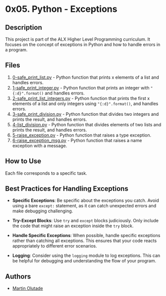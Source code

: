 # 0x05. Python - Exceptions

## Description

This project is part of the ALX Higher Level Programming curriculum. It focuses on the concept of exceptions in Python and how to handle errors in a program.

## Files

1. [0-safe_print_list.py](./0-safe_print_list.py) - Python function that prints x elements of a list and handles errors.
2. [1-safe_print_integer.py](./1-safe_print_integer.py) - Python function that prints an integer with `"{:d}".format()` and handles errors.
3. [2-safe_print_list_integers.py](./2-safe_print_list_integers.py) - Python function that prints the first x elements of a list and only integers using `"{:d}".format()`, and handles errors.
4. [3-safe_print_division.py](./3-safe_print_division.py) - Python function that divides two integers and prints the result, and handles errors.
5. [4-list_division.py](./4-list_division.py) - Python function that divides elements of two lists and prints the result, and handles errors.
6. [5-raise_exception.py](./5-raise_exception.py) - Python function that raises a type exception.
7. [6-raise_exception_msg.py](./6-raise_exception_msg.py) - Python function that raises a name exception with a message.

## How to Use

Each file corresponds to a specific task.

## Best Practices for Handling Exceptions

- **Specific Exceptions**: Be specific about the exceptions you catch. Avoid using a bare `except:` statement, as it can catch unexpected errors and make debugging challenging.

- **Try-Except Blocks**: Use `try` and `except` blocks judiciously. Only include the code that might raise an exception inside the `try` block.

- **Handle Specific Exceptions**: When possible, handle specific exceptions rather than catching all exceptions. This ensures that your code reacts appropriately to different error scenarios.

- **Logging**: Consider using the `logging` module to log exceptions. This can be helpful for debugging and understanding the flow of your program.

## Authors

- [Martin Olutade](https://github.com/silgenius)

